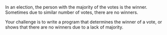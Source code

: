 

In an election, the person with the majority of the votes is the winner. Sometimes due to similar number of votes, there are no winners.

Your challenge is to write a program that determines the winner of a vote, or shows that there are no winners due to a lack of majority.

